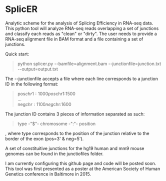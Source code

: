 # SplicER
 Analytic scheme for the analysis of Splicing Efficiency in RNA-seq data. This python tool will analyze RNA-seq reads overlapping a set of junctions and classify each reads as "clean" or "dirty". The user needs to provide a RNA-seq alignment file in BAM format and a file containing a set of junctions.

Quick start: 
> python splicer.py --bamfile=alignment.bam --junctionfile=junction.txt --output=output.txt  
  
The --junctionfile accepts a file where each line corresponds to a junction ID in the following format:
>pos$chr1:1000  
>pos$chr1:1500  
>...  
>neg$chr:1100  
>neg$chr:1600  

The junction ID contains 3 pieces of information separated as such:
>type -"$"- chromosome -":"- position  

, where type corresponds to the position of the junction relative to the border of the exon (pos=3' & neg=5').  

A set of constituitive junctions for the hg19 human and mm9 mouse genomes can be found in the junctiofiles folder.  

 I am currently configuring this github page and code will be posted soon.  
 This tool was first presented as a poster at the American Society of Human Genetics conference in Baltimore in 2015.  
